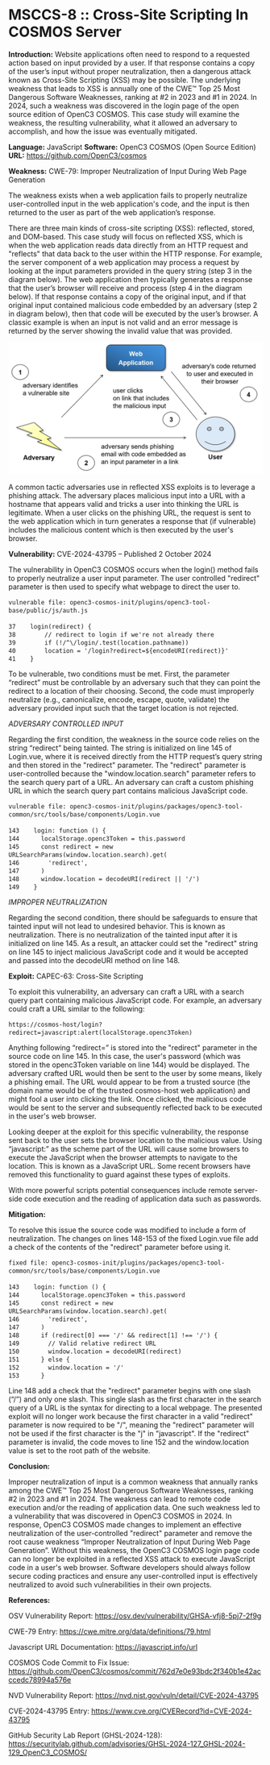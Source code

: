 # MSCCS-8 :: Cross-Site Scripting In COSMOS Server

**Introduction:** Website applications often need to respond to a requested action based on input provided by a user. If that response contains a copy of the user’s input without proper neutralization, then a dangerous attack known as Cross-Site Scripting (XSS) may be possible. The underlying weakness that leads to XSS is annually one of the CWE™ Top 25 Most Dangerous Software Weaknesses, ranking at #2 in 2023 and #1 in 2024. In 2024, such a weakness was discovered in the login page of the open source edition of OpenC3 COSMOS. This case study will examine the weakness, the resulting vulnerability, what it allowed an adversary to accomplish, and how the issue was eventually mitigated.

**Language:** JavaScript
**Software:** OpenC3 COSMOS (Open Source Edition)
**URL:** https://github.com/OpenC3/cosmos

**Weakness:** CWE-79: Improper Neutralization of Input During Web Page Generation

The weakness exists when a web application fails to properly neutralize user-controlled input in the web application's code, and the input is then returned to the user as part of the web application’s response.

There are three main kinds of cross-site scripting (XSS): reflected, stored, and DOM-based. This case study will focus on reflected XSS, which is when the web application reads data directly from an HTTP request and "reflects" that data back to the user within the HTTP response. For example, the server component of a web application may process a request by looking at the input parameters provided in the query string (step 3 in the diagram below). The web application then typically generates a response that the user’s browser will receive and process (step 4 in the diagram below). If that response contains a copy of the original input, and if that original input contained malicious code embedded by an adversary (step 2 in diagram below), then that code will be executed by the user’s browser. A classic example is when an input is not valid and an error message is returned by the server showing the invalid value that was provided.

![XSS=identify->send->click->reflect->execute](../images/msccs-8-image-1.jpg)

A common tactic adversaries use in reflected XSS exploits is to leverage a phishing attack. The adversary places malicious input into a URL with a hostname that appears valid and tricks a user into thinking the URL is legitimate. When a user clicks on the phishing URL, the request is sent to the web application which in turn generates a response that (if vulnerable) includes the malicious content which is then executed by the user's browser.

**Vulnerability:** CVE-2024-43795 – Published 2 October 2024

The vulnerability in OpenC3 COSMOS occurs when the login() method fails to properly neutralize a user input parameter. The user controlled "redirect" parameter is then used to specify what webpage to direct the user to.

    vulnerable file: openc3-cosmos-init/plugins/openc3-tool-base/public/js/auth.js

    37    login(redirect) {
    38        // redirect to login if we're not already there
    39        if (!/^\/login/.test(location.pathname))
    40        location = '/login?redirect=${encodeURI(redirect)}'
    41    }

To be vulnerable, two conditions must be met. First, the parameter “redirect” must be controllable by an adversary such that they can point the redirect to a location of their choosing. Second, the code must improperly neutralize (e.g., canonicalize, encode, escape, quote, validate) the adversary provided input such that the target location is not rejected.

*ADVERSARY CONTROLLED INPUT*

Regarding the first condition, the weakness in the source code relies on the string “redirect” being tainted. The string is initialized on line 145 of Login.vue, where it is received directly from the HTTP request’s query string and then stored in the "redirect" parameter. The "redirect" parameter is user-controlled because the "window.location.search" parameter refers to the search query part of a URL. An adversary can craft a custom phishing URL in which the search query part contains malicious JavaScript code.

    vulnerable file: openc3-cosmos-init/plugins/packages/openc3-tool-common/src/tools/base/components/Login.vue

    143    login: function () {
    144      localStorage.openc3Token = this.password
    145      const redirect = new URLSearchParams(window.location.search).get(
    146        'redirect',
    147      )
    148      window.location = decodeURI(redirect || '/')
    149    }

*IMPROPER NEUTRALIZATION*

Regarding the second condition, there should be safeguards to ensure that tainted input will not lead to undesired behavior. This is known as neutralization. There is no neutralization of the tainted input after it is initialized on line 145. As a result, an attacker could set the "redirect" string on line 145 to inject malicious JavaScript code and it would be accepted and passed into the decodeURI method on line 148.

**Exploit:** CAPEC-63: Cross-Site Scripting

To exploit this vulnerability, an adversary can craft a URL with a search query part containing malicious JavaScript code. For example, an adversary could craft a URL similar to the following:

    https://cosmos-host/login?redirect=javascript:alert(localStorage.openc3Token)

Anything following “redirect=” is stored into the "redirect" parameter in the source code on line 145. In this case, the user's password (which was stored in the openc3Token variable on line 144) would be displayed. The adversary crafted URL would then be sent to the user by some means, likely a phishing email. The URL would appear to be from a trusted source (the domain name would be of the trusted cosmos-host web application) and might fool a user into clicking the link. Once clicked, the malicious code would be sent to the server and subsequently reflected back to be executed in the user's web browser.

Looking deeper at the exploit for this specific vulnerability, the response sent back to the user sets the browser location to the malicious value. Using “javascript:” as the scheme part of the URL will cause some browsers to execute the JavaScript when the browser attempts to navigate to the location. This is known as a JavaScript URL. Some recent browsers have removed this functionality to guard against these types of exploits.

With more powerful scripts potential consequences include remote server-side code execution and the reading of application data such as passwords.

**Mitigation:**

To resolve this issue the source code was modified to include a form of neutralization. The changes on lines 148-153 of the fixed Login.vue file add a check of the contents of the "redirect" parameter before using it.

    fixed file: openc3-cosmos-init/plugins/packages/openc3-tool-common/src/tools/base/components/Login.vue

    143    login: function () {
    144      localStorage.openc3Token = this.password
    145      const redirect = new URLSearchParams(window.location.search).get(
    146        'redirect',
    147      )
    148      if (redirect[0] === '/' && redirect[1] !== '/') {
    149        // Valid relative redirect URL
    150        window.location = decodeURI(redirect)
    151      } else {
    152        window.location = '/'
    153      }

Line 148 add a check that the "redirect" parameter begins with one slash (“/”) and only one slash. This single slash as the first character in the search query of a URL is the syntax for directing to a local webpage. The presented exploit will no longer work because the first character in a valid "redirect" parameter is now required to be "/", meaning the "redirect" parameter will not be used if the first character is the "j" in "javascript". If the "redirect" parameter is invalid, the code moves to line 152 and the window.location value is set to the root path of the website.

**Conclusion:**

Improper neutralization of input is a common weakness that annually ranks among the CWE™ Top 25 Most Dangerous Software Weaknesses, ranking #2 in 2023 and #1 in 2024. The weakness can lead to remote code execution and/or the reading of application data. One such weakness led to a vulnerability that was discovered in OpenC3 COSMOS in 2024. In response, OpenC3 COSMOS made changes to implement an effective neutralization of the user-controlled "redirect" parameter and remove the root cause weakness “Improper Neutralization of Input During Web Page Generation”. Without this weakness, the OpenC3 COSMOS login page code can no longer be exploited in a reflected XSS attack to execute JavaScript code in a user's web browser. Software developers should always follow secure coding practices and ensure any user-controlled input is effectively neutralized to avoid such vulnerabilities in their own projects.

**References:**

OSV Vulnerability Report: https://osv.dev/vulnerability/GHSA-vfj8-5pj7-2f9g

CWE-79 Entry: https://cwe.mitre.org/data/definitions/79.html

Javascript URL Documentation: https://javascript.info/url

COSMOS Code Commit to Fix Issue: https://github.com/OpenC3/cosmos/commit/762d7e0e93bdc2f340b1e42acccedc78994a576e

NVD Vulnerability Report: https://nvd.nist.gov/vuln/detail/CVE-2024-43795

CVE-2024-43795 Entry: https://www.cve.org/CVERecord?id=CVE-2024-43795

GitHub Security Lab Report (GHSL-2024-128): https://securitylab.github.com/advisories/GHSL-2024-127_GHSL-2024-129_OpenC3_COSMOS/